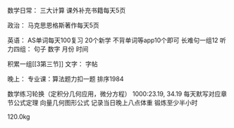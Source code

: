 数学日常：
三大计算
	课外补充书籍每天5页


政治：
马克思恩格斯著作每天5页

英语：
	AS单词每天100复习
	20个新学
	不背单词等app10个即可
	长难句一组12
	听力四组：
	句子
	数字
	月份
	时间

积累一组[[3第三节]]
文字：
	字帖

晚上：
专业课：算法题力扣一题   排序1984

数学练习轮换（定积分几何应用，微分方程）
1000:23.19,  34.19
每天默写对应章节公式定理 向量几何图形公式
记录当日晚上八点体重
锻炼至少半小时

120.0kg